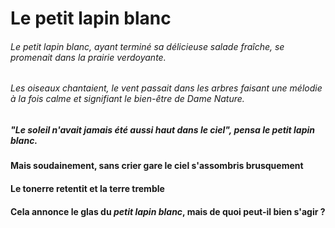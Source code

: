 # Le petit lapin blanc


###### *Le petit lapin blanc*, ayant terminé sa délicieuse salade fraîche, se promenait dans la prairie verdoyante.
###### Les oiseaux chantaient, le vent passait dans les arbres faisant une mélodie à la fois calme et signifiant le bien-être de Dame Nature.
##### _**"Le soleil n'avait jamais été aussi haut dans le ciel"**,_ pensa *le petit lapin blanc*.  
  

#### Mais soudainement, sans crier gare le ciel s'assombris brusquement
#### Le tonerre retentit et la terre tremble
#### Cela annonce le glas du *petit lapin blanc*, mais de quoi peut-il bien s'agir ?
